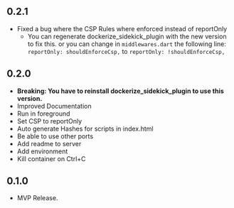 ## 0.2.1

- Fixed a bug where the CSP Rules where enforced instead of reportOnly
  - You can regenerate dockerize_sidekick_plugin with the new version to fix this.
    or you can change in `middlewares.dart` the following line: `reportOnly: shouldEnforceCsp,` to `reportOnly: !shouldEnforceCsp,`

## 0.2.0

- **Breaking: You have to reinstall dockerize_sidekick_plugin to use this version.**
- Improved Documentation
- Run in foreground
- Set CSP to reportOnly
- Auto generate Hashes for scripts in index.html
- Be able to use other ports
- Add readme to server
- Add environment
- Kill container on Ctrl+C

## 0.1.0

- MVP Release.
